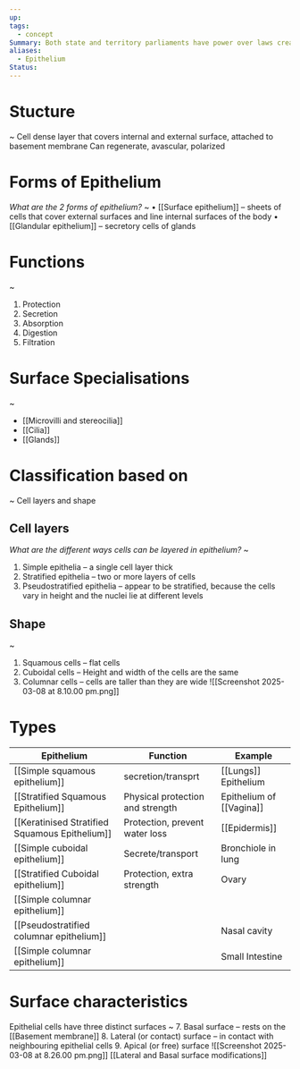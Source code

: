 ```yaml
---
up: 
tags:
  - concept
Summary: Both state and territory parliaments have power over laws created
aliases:
  - Epithelium
Status:
---
```

# Stucture
~
Cell dense layer that covers internal and external surface, attached to basement membrane
Can regenerate, avascular, polarized
<!--SR:!2025-03-13,3,254-->

# Forms of Epithelium
*What are the 2 forms of epithelium?*
~
• [[Surface epithelium]] – sheets of cells that cover external surfaces and line internal surfaces of the body
• [[Glandular epithelium]] – secretory cells of glands
<!--SR:!2025-03-14,4,272-->

# Functions
~
1. Protection
2. Secretion
3. Absorption
4. Digestion
5. Filtration
<!--SR:!2025-03-13,3,252-->



# Surface Specialisations
~
- [[Microvilli and stereocilia]]
- [[Cilia]]
- [[Glands]]
<!--SR:!2025-03-14,4,274-->


# Classification based on
~
Cell layers and shape
<!--SR:!2025-03-14,4,276-->


## Cell layers
*What are the different ways cells can be layered in epithelium?*
~
1. Simple epithelia – a single cell layer thick
2. Stratified epithelia – two or more layers of cells
3. Pseudostratified epithelia – appear to be stratified, because the cells vary in
height and the nuclei lie at different levels
<!--SR:!2025-03-13,3,254-->

## Shape
~
1. Squamous cells – flat cells
2. Cuboidal cells – Height and width of the cells are the same
3. Columnar cells – cells are taller than they are wide
![[Screenshot 2025-03-08 at 8.10.00 pm.png]]
<!--SR:!2025-03-13,3,254-->

# Types

| Epithelium                                     | Function                         | Example                  |
| ---------------------------------------------- | -------------------------------- | ------------------------ |
| [[Simple squamous epithelium]]                 | secretion/transprt               | [[Lungs]] Epithelium     |
| [[Stratified Squamous Epithelium]]             | Physical protection and strength | Epithelium of [[Vagina]] |
| [[Keratinised Stratified Squamous Epithelium]] | Protection, prevent water loss   | [[Epidermis]]            |
| [[Simple cuboidal epithelium]]                 | Secrete/transport                | Bronchiole in lung       |
| [[Stratified Cuboidal epithelium]]             | Protection, extra strength       | Ovary                    |
| [[Simple columnar epithelium]]                 |                                  |                          |
| [[Pseudostratified columnar epithelium]]       |                                  | Nasal cavity             |
| [[Simple columnar epithelium]]                 |                                  | Small Intestine          |


# Surface characteristics
Epithelial cells have three distinct surfaces
~
7. Basal surface – rests on the [[Basement membrane]]
8. Lateral (or contact) surface – in contact with neighbouring epithelial cells
9. Apical (or free) surface
![[Screenshot 2025-03-08 at 8.26.00 pm.png]]
[[Lateral and Basal surface modifications]]
<!--SR:!2025-03-14,4,270-->
